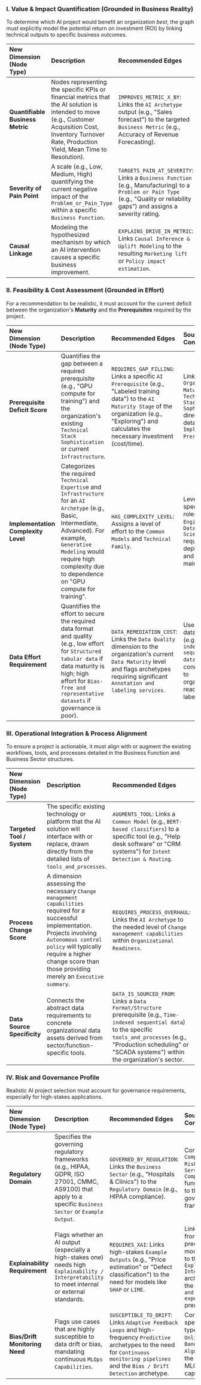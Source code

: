 ### I. Value & Impact Quantification (Grounded in Business Reality)

To determine which AI project would benefit an organization *best*, the graph must explicitly model the potential return on investment (ROI) by linking technical outputs to specific business outcomes.

| New Dimension (Node Type) | Description | Recommended Edges | Source Connection |
| :--- | :--- | :--- | :--- |
| **Quantifiable Business Metric** | Nodes representing the specific KPIs or financial metrics that the AI solution is intended to move (e.g., Customer Acquisition Cost, Inventory Turnover Rate, Production Yield, Mean Time to Resolution). | `IMPROVES_METRIC_X_BY`: Links the `AI Archetype` output (e.g., "Sales forecast") to the targeted `Business Metric` (e.g., Accuracy of Revenue Forecasting). | Connects `Example Outputs` to `Business Functions` and the strategic dimension of `Corporate Strategy / BI`. |
| **Severity of Pain Point** | A scale (e.g., Low, Medium, High) quantifying the current negative impact of the `Problem_or_Pain_Type` within a specific `Business Function`. | `TARGETS_PAIN_AT_SEVERITY`: Links a `Business Function` (e.g., Manufacturing) to a `Problem or Pain Type` (e.g., "Quality or reliability gaps") and assigns a severity rating. | Connects `Problem_or_Pain_Type` to `Business Function` nodes. |
| **Causal Linkage** | Modeling the hypothesized mechanism by which an AI intervention causes a specific business improvement. | `EXPLAINS_DRIVE_IN_METRIC`: Links `Causal Inference & Uplift Modeling` to the resulting `Marketing lift` or `Policy impact estimation`. | Crucial for leveraging `Causal Analysis` and `Structural Causal Models`. |

### II. Feasibility & Cost Assessment (Grounded in Effort)

For a recommendation to be realistic, it must account for the current deficit between the organization's **Maturity** and the **Prerequisites** required by the project.

| New Dimension (Node Type) | Description | Recommended Edges | Source Connection |
| :--- | :--- | :--- | :--- |
| **Prerequisite Deficit Score** | Quantifies the gap between a required prerequisite (e.g., "GPU compute for training") and the organization's existing `Technical Stack Sophistication` or current `Infrastructure`. | `REQUIRES_GAP_FILLING`: Links a specific `AI Prerequisite` (e.g., "Labeled training data") to the `AI Maturity Stage` of the organization (e.g., "Exploring") and calculates the necessary investment (cost/time). | Links `Organizational Maturity` and `Technical Stack Sophistication` directly to the detailed `AI Implementation Prerequisites`. |
| **Implementation Complexity Level** | Categorizes the required `Technical Expertis`e and `Infrastructure` for an `AI Archetype` (e.g., Basic, Intermediate, Advanced). For example, `Generative Modeling` would require high complexity due to dependence on "GPU compute for training". | `HAS_COMPLEXITY_LEVEL`: Assigns a level of effort to the `Common Models` and `Technical Family`. | Leverages specific expert roles like `MLOps Engineers` and `Data Scientists` required for deployment and maintenance. |
| **Data Effort Requirement** | Quantifies the effort to secure the required data format and quality (e.g., low effort for `Structured tabular data` if data maturity is high; high effort for `Bias-free and representative datasets` if governance is poor). | `DATA_REMEDIATION_COST`: Links the `Data Quality` dimension to the organization's current `Data Maturity` level and flags archetypes requiring significant `Annotation and labeling services`. | Uses specific data needs (e.g., `Time-indexed sequential data`) and connects them to organizational readiness for labeling. |

### III. Operational Integration & Process Alignment

To ensure a project is actionable, it must align with or augment the existing workflows, tools, and processes detailed in the Business Function and Business Sector structures.

| New Dimension (Node Type) | Description | Recommended Edges | Source Connection |
| :--- | :--- | :--- | :--- |
| **Targeted Tool / System** | The specific existing technology or platform that the AI solution will interface with or replace, drawn directly from the detailed lists of `tools_and_processes`. | `AUGMENTS_TOOL`: Links a `Common Model` (e.g., `BERT-based classifiers`) to a specific tool (e.g., "Help desk software" or "CRM systems") for `Intent Detection & Routing`. | This makes the connection concrete: the `Intent Detection` archetype is linked to the `Customer Success / Support` function, which `USES_TOOL` (Help desk software). The AI solution *augments* this tool. |
| **Process Change Score** | A dimension assessing the necessary `Change management capabilities` required for a successful implementation. Projects involving `Autonomous control policy` will typically require a higher change score than those providing merely an `Executive summary`. | `REQUIRES_PROCESS_OVERHAUL`: Links the `AI Archetype` to the needed level of `Change management capabilities` within `Organizational Readiness`. | Leverages the distinction between prescriptive/autonomous archetypes (`Reinforcement Learning`) and diagnostic/generative archetypes. |
| **Data Source Specificity** | Connects the abstract data requirements to concrete organizational data assets derived from sector/function-specific tools. | `DATA_IS_SOURCED_FROM`: Links a `Data Format/Structure` prerequisite (e.g., `Time-indexed sequential data`) to the specific `tools_and_processes` (e.g., "Production scheduling" or "SCADA systems") within the organization's sector. | Grounding abstract prerequisites (like `Transactional_or_event_data`) to concrete systems listed across `Business Sectors`. |

### IV. Risk and Governance Profile

Realistic AI project selection must account for governance requirements, especially for high-stakes applications.

| New Dimension (Node Type) | Description | Recommended Edges | Source Connection |
| :--- | :--- | :--- | :--- |
| **Regulatory Domain** | Specifies the governing regulatory frameworks (e.g., HIPAA, GDPR, ISO 27001, CMMC, AS9100) that apply to a specific `Business Sector` or `Example Output`. | `GOVERNED_BY_REGULATION`: Links the `Business Sector` (e.g., "Hospitals & Clinics") to the `Regulatory Domain` (e.g., HIPAA compliance). | Connects `Compliance & Risk` and `Legal Services & Compliance` functions/sectors to the required governance frameworks. |
| **Explainability Requirement** | Flags whether an AI output (especially a high-stakes one) needs high `Explainability / Interpretability` to meet internal or external standards. | `REQUIRES_XAI`: Links high-stakes `Example Outputs` (e.g., "Price estimation" or "Defect classification") to the need for models like `SHAP` or `LIME`. | Links outputs from high-stakes predictive models directly to the `Explainability / Interpretability` archetype and the `Compliance and legal experts` prerequisite. |
| **Bias/Drift Monitoring Need** | Flags use cases that are highly susceptible to data drift or bias, mandating continuous `MLOps Capabilities`. | `SUSCEPTIBLE_TO_DRIFT`: Links `Adaptive Feedback Loops` and high-frequency `Predictive` archetypes to the need for `Continuous monitoring pipelines` and the `Bias / Drift Detection` archetype. | Connects specific model types (e.g., `Online Learning`, `Bandit Algorithms`) to the required MLOps capabilities. |